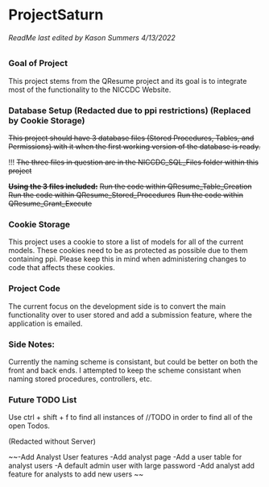 ﻿# ProjectSaturn
###### ReadMe last edited by Kason Summers 4/13/2022

### Goal of Project
This project stems from the QResume project and its goal is to integrate most of the functionality to the NICCDC Website.

### Database Setup (Redacted due to ppi restrictions) (Replaced by Cookie Storage)
~~This project should have 3 database files (Stored Procedures, Tables, and Permissions) with it when the first working version of the database is ready.~~

!!! ~~The three files in question are in the NICCDC_SQL_Files folder within this project~~

**~~Using the 3 files included:~~**
	~~Run the code within QResume_Table_Creation~~
	~~Run the code within QResume_Stored_Procedures~~
	~~Run the code within QResume_Grant_Execute~~

### Cookie Storage
This project uses a cookie to store a list of models for all of the current models. These cookies need to be as protected as
possible due to them containing ppi. Please keep this in mind when administering changes to code that affects these cookies.

### Project Code
The current focus on the development side is to convert the main functionality over to user stored and add a submission feature, where the application is emailed.

### Side Notes:
Currently the naming scheme is consistant, but could be better on both the front and back ends. I attempted to keep the scheme consistant when naming stored procedures,
controllers, etc.

### Future TODO List
Use ctrl + shift + f to find all instances of //TODO in order to find all of the open Todos.

(Redacted without Server)

~~-Add Analyst User features
	-Add analyst page
	-Add a user table for analyst users
		-A default admin user with large password
	-Add analyst add feature for analysts to add new users
~~